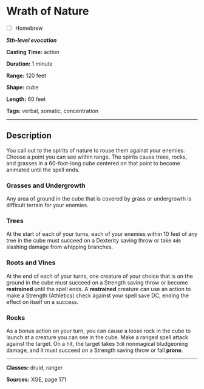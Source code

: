 # Wrath of Nature

- [ ] Homebrew

***5th-level evocation***

**Casting Time:** action

**Duration:** 1 minute

**Range:** 120 feet

**Shape:** cube

**Length:** 60 feet

**Tags:** verbal, somatic, concentration

---

## Description
You call out to the spirits of nature to rouse them against your enemies.
Choose a point you can see within range.
The spirits cause trees, rocks, and grasses in a 60-foot-long cube centered on that point to become animated until the spell ends.

### Grasses and Undergrowth
Any area of ground in the cube that is covered by grass or undergrowth is difficult terrain for your enemies.

### Trees
At the start of each of your turns, each of your enemies within 10 feet of any tree in the cube must succeed on a Dexterity saving throw or take `4d6` slashing damage from whipping branches.

### Roots and Vines
At the end of each of your turns, one creature of your choice that is on the ground in the cube must succeed on a Strength saving throw or become **restrained** until the spell ends.
A **restrained** creature can use an action to make a Strength (Athletics) check against your spell save DC, ending the effect on itself on a success.

### Rocks
As a bonus action on your turn, you can cause a loose rock in the cube to launch at a creature you can see in the cube.
Make a ranged spell attack against the target.
On a hit, the target takes `3d8` nonmagical bludgeoning damage, and it must succeed on a Strength saving throw or fall **prone**.

---

**Classes:** druid, ranger

**Sources:** XGE, page 171
